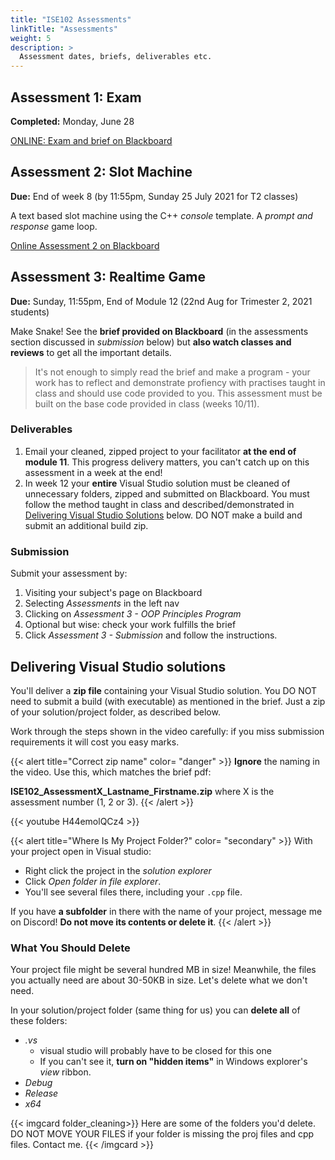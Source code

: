 ```yaml
---
title: "ISE102 Assessments"
linkTitle: "Assessments"
weight: 5
description: >
  Assessment dates, briefs, deliverables etc.
---
```



## Assessment 1: Exam

**Completed:** Monday, June 28

<a class="btn btn-lg btn-primary mr-3 mb-4" href="https://laureate-au.blackboard.com/webapps/blackboard/content/listContentEditable.jsp?content_id=_9917265_1&course_id=_112961_1" target="_blank">ONLINE: Exam and brief on Blackboard<i class="fas fa-arrow-alt-circle-right ml-2"></i></a>

<!--

Testing your understanding of the **ideas in programming**, along with knowledge of C++ **data types**, **operators**, **evaluation** and more. 

### Deliverable

An online exam you will complete **on Blackboard**. The exam will be available to start at any point from (and including) Friday June 25 **until 11:55pm Monday, June 28**.   

* Once started, you have to complete it the time specified.  
* You can **return** to the exam **during** that time if your machine/internet goes down, but **not after**.  
* If a serious technical issue stops you from returning to it, please contact me.   
* The uni will require a legitimate reason, so make sure that when you sit down you have time to complete it without interruption from family/friends/responsibilities.  

{{< alert title="Preparation" color= "secondary" >}}
You will need to have 
1. Attended and/or watch recordings of **ALL of EVERY class**, and worked through the **exercises and homework**
1. Carefully read and understood the **first three chapters of the textbook up to and including for loops** (available on the resources page)
1. Worked through sololearn up to and including data types (tute 3).
1. Reading and quizzes won't get you far on their own: for these principles to stick you need to have written, **tested and experimented/played with code** from the textbook and the weekly lectures. 

Coding is like any other craft or science: if you don't practise, if you don't break it apart and put it back together, if you don't switch it around to see what happens, you won't learn it.

**#1 tip:** If you think you really understood the example you typed out and toyed with, close the project, create a new one and **rewrite it from memory.** If you don't get anything wrong first go, it's not a hard enough exercise!
{{< /alert >}}
-->

## Assessment 2: Slot Machine

**Due:** End of week 8 (by 11:55pm, Sunday 25 July 2021 for T2 classes)

A text based slot machine using the C++ *console* template. A _prompt and response_ game loop.

<a class="btn btn-lg btn-primary mr-3 mb-4" href="https://laureate-au.blackboard.com/webapps/blackboard/content/listContentEditable.jsp?content_id=_9917266_1&course_id=_112961_1" target="_blank">Online Assessment 2 on Blackboard<i class="fas fa-arrow-alt-circle-right ml-2"></i></a>

## Assessment 3: Realtime Game

**Due:** Sunday, 11:55pm, End of Module 12 (22nd Aug for Trimester 2, 2021 students)

Make Snake! See the **brief provided on Blackboard** (in the assessments section discussed in *submission* below) but **also watch classes and reviews** to get all the important details. 

> It's not enough to simply read the brief and make a program - your work has to reflect and demonstrate profiency with practises taught in class and should use code provided to you. This assessment must be built on the base code provided in class (weeks 10/11).

### Deliverables 

1. Email your cleaned, zipped project to your facilitator **at the end of module 11**. This progress delivery matters, you can't catch up on this assessment in a week at the end!
2. In week 12 your **entire** Visual Studio solution must be cleaned of unnecessary folders, zipped and submitted on Blackboard. You must follow the method taught in class and described/demonstrated in [Delivering Visual Studio Solutions](#delivering-visual-studio-solutions) below. DO NOT make a build and submit an additional build zip.

### Submission

Submit your assessment by:
1. Visiting your subject's page on Blackboard
2. Selecting *Assessments* in the left nav 
3. Clicking on *Assessment 3 - OOP Principles Program*
4. Optional but wise: check your work fulfills the brief
5. Click *Assessment 3 - Submission* and follow the instructions.
   
## Delivering Visual Studio solutions
<a name="deliverable"> </a>

You'll deliver a **zip file** containing your Visual Studio solution. You DO NOT need to submit a build (with executable) as mentioned in the brief. Just a zip of your solution/project folder, as described below.

Work through the steps shown in the video carefully: if you miss submission requirements it will cost you easy marks.

{{< alert title="Correct zip name" color= "danger" >}}
**Ignore** the naming in the video. Use this, which matches the brief pdf:

**ISE102_AssessmentX_Lastname_Firstname.zip** where X is the assessment number (1, 2 or 3).
{{< /alert >}}

{{< youtube H44emolQCz4 >}}

{{< alert title="Where Is My Project Folder?" color= "secondary" >}}
With your project open in Visual studio:
  * Right click the project in the _solution explorer_
  * Click _Open folder in file explorer_. 
  * You'll see several files there, including your `.cpp` file.

If you have **a subfolder** in there with the name of your project, message me on Discord! **Do not move its contents or delete it**.
{{< /alert >}}

### What You Should Delete
Your project file might be several hundred MB in size! Meanwhile, the files you actually need are about 30-50KB in size. Let's delete what we don't need.

In your solution/project folder (same thing for us) you can **delete all** of these folders:
* _.vs_ 
    * visual studio will probably have to be closed for this one
    * If you can't see it, **turn on "hidden items"** in Windows explorer's *view* ribbon.
* _Debug_
* _Release_
* _x64_

{{< imgcard folder_cleaning>}}
Here are some of the folders you'd delete. DO NOT MOVE YOUR FILES if your folder is missing the proj files and cpp files. Contact me.
{{< /imgcard >}}
